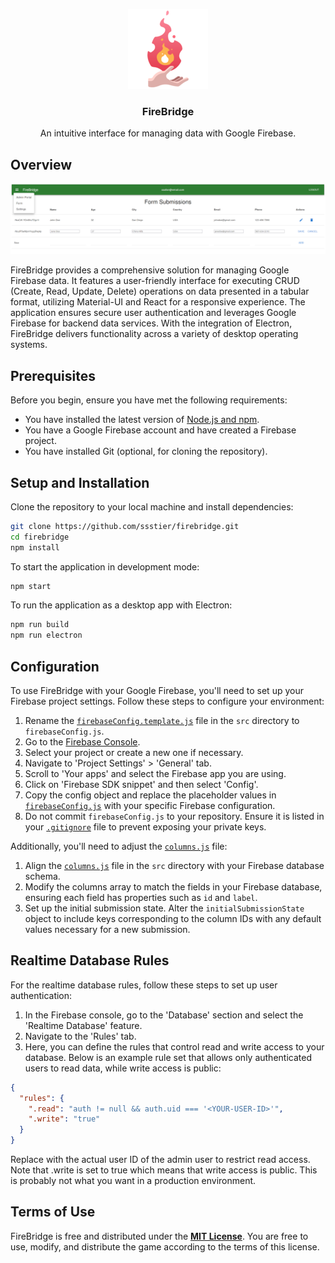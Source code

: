 <div align="center">

  ![FireBridge](./extras/fire.png)

  <h3>FireBridge</h3>

  An intuitive interface for managing data with Google Firebase.

</div>

## Overview

![Application Screenshot](./extras/table.png)

FireBridge provides a comprehensive solution for managing Google Firebase data. It features a user-friendly interface for executing CRUD (Create, Read, Update, Delete) operations on data presented in a tabular format, utilizing Material-UI and React for a responsive experience. The application ensures secure user authentication and leverages Google Firebase for backend data services. With the integration of Electron, FireBridge delivers functionality across a variety of desktop operating systems.

## Prerequisites

Before you begin, ensure you have met the following requirements:

- You have installed the latest version of [Node.js and npm](https://nodejs.org/).
- You have a Google Firebase account and have created a Firebase project.
- You have installed Git (optional, for cloning the repository).

## Setup and Installation

Clone the repository to your local machine and install dependencies:

```bash
git clone https://github.com/ssstier/firebridge.git
cd firebridge
npm install
```

To start the application in development mode:
```bash
npm start
```

To run the application as a desktop app with Electron:
```bash
npm run build
npm run electron
```

## Configuration

To use FireBridge with your Google Firebase, you'll need to set up your Firebase project settings. Follow these steps to configure your environment:

1. Rename the [`firebaseConfig.template.js`](./src/firebaseConfig.template.js) file in the `src` directory to `firebaseConfig.js`.
2. Go to the [Firebase Console](https://console.firebase.google.com/).
3. Select your project or create a new one if necessary.
4. Navigate to 'Project Settings' > 'General' tab.
5. Scroll to 'Your apps' and select the Firebase app you are using.
6. Click on 'Firebase SDK snippet' and then select 'Config'.
7. Copy the config object and replace the placeholder values in [`firebaseConfig.js`](./src/firebaseConfig.js) with your specific Firebase configuration.
8. Do not commit `firebaseConfig.js` to your repository. Ensure it is listed in your [`.gitignore`](./.gitignore) file to prevent exposing your private keys.

Additionally, you'll need to adjust the [`columns.js`](./src/columns.js) file:

1. Align the [`columns.js`](./src/columns.js) file in the `src` directory with your Firebase database schema.
2. Modify the columns array to match the fields in your Firebase database, ensuring each field has properties such as `id` and `label`.
3. Set up the initial submission state. Alter the `initialSubmissionState` object to include keys corresponding to the column IDs with any default values necessary for a new submission.

## Realtime Database Rules

For the realtime database rules, follow these steps to set up user authentication:

  1. In the Firebase console, go to the 'Database' section and select the 'Realtime Database' feature.
  2. Navigate to the 'Rules' tab.
  3. Here, you can define the rules that control read and write access to your database. Below is an example rule set that allows only authenticated users to read data, while write access is public:

```json
{
  "rules": {
    ".read": "auth != null && auth.uid === '<YOUR-USER-ID>'",
    ".write": "true"
  }
}
```

Replace <YOUR-USER-ID> with the actual user ID of the admin user to restrict read access. Note that .write is set to true which means that write access is public. This is probably not what you want in a production environment.

## Terms of Use

FireBridge is free and distributed under the [**MIT License**](./LICENSE). You are free to use, modify, and distribute the game according to the terms of this license.